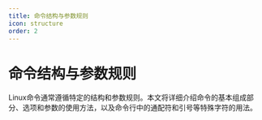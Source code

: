 ```yaml
---
title: 命令结构与参数规则
icon: structure
order: 2
---
```


# 命令结构与参数规则

Linux命令通常遵循特定的结构和参数规则。本文将详细介绍命令的基本组成部分、选项和参数的使用方法，以及命令行中的通配符和引号等特殊字符的用法。

